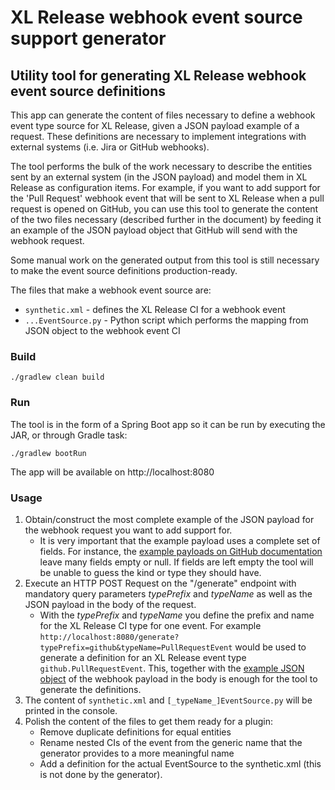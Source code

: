# XL Release webhook event source support generator

## Utility tool for generating XL Release webhook event source definitions

This app can generate the content of files necessary to define a webhook event type source for XL Release, given a JSON payload example of a request. These definitions are necessary to implement integrations with external systems (i.e. Jira or GitHub webhooks).

The tool performs the bulk of the work necessary to describe the entities sent by an external system (in the JSON payload) and model them in XL Release as configuration items. For example, if you want to add support for the 'Pull Request' webhook event that will be sent to XL Release when a pull request is opened on GitHub, you can use this tool to generate the content of the two files necessary (described further in the document) by feeding it an example of the JSON payload object that GitHub will send with the webhook request.

Some manual work on the generated output from this tool is still necessary to make the event source definitions production-ready.

The files that make a webhook event source are:

* `synthetic.xml` - defines the XL Release CI for a webhook event
* `...EventSource.py` - Python script which performs the mapping from JSON object to the webhook event CI

### Build

`./gradlew clean build`

### Run

The tool is in the form of a Spring Boot app so it can be run by executing the JAR, or through Gradle task:

`./gradlew bootRun`

The app will be available on http://localhost:8080

### Usage

1) Obtain/construct the most complete example of the JSON payload for the webhook request you want to add support for.
    * It is very important that the example payload uses a complete set of fields. For instance, the [example payloads on GitHub documentation](https://developer.github.com/v3/activity/events/types/) leave many fields empty or null. If fields are left empty the tool will be unable to guess the kind or type they should have. 
2) Execute an HTTP POST Request on the "/generate" endpoint with mandatory query parameters *typePrefix* and *typeName* as well as the JSON payload in the body of the request.
    * With the *typePrefix* and *typeName* you define the prefix and name for the XL Release CI type for one event.
    For example `http://localhost:8080/generate?typePrefix=github&typeName=PullRequestEvent` would be used to generate a definition for an XL Release event type `github.PullRequestEvent`. This, together with the [example JSON object](https://developer.github.com/v3/activity/events/types/#pullrequestevent) of the webhook payload in the body is enough for the tool to generate the definitions.
3) The content of `synthetic.xml` and `[_typeName_]EventSource.py` will be printed in the console.
4) Polish the content of the files to get them ready for a plugin:
    * Remove duplicate definitions for equal entities
    * Rename nested CIs of the event from the generic name that the generator provides to a more meaningful name
    * Add a definition for the actual EventSource to the synthetic.xml (this is not done by the generator).
